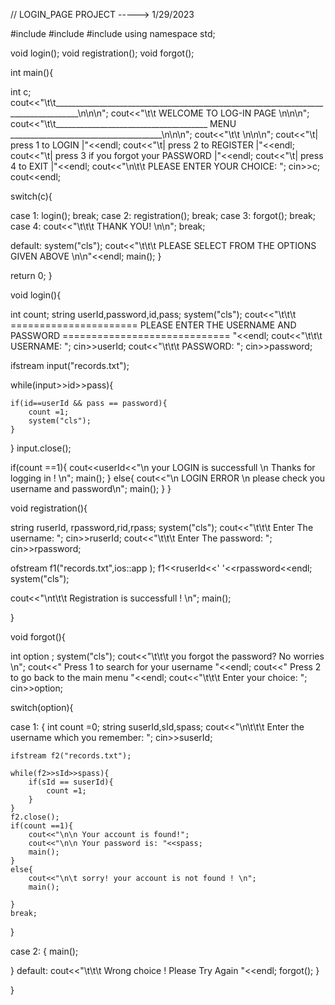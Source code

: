 // LOGIN_PAGE PROJECT -----> 1/29/2023

#include<iostream>
#include<fstream>
#include<string>
using namespace std;

void login();
void registration();
void forgot();

int main(){

int c;
cout<<"\t\t____________________________________________________________________________________\n\n\n";
cout<<"\t\t                                WELCOME TO LOG-IN PAGE                              \n\n\n";
cout<<"\t\t______________________________________  MENU  ______________________________________\n\n\n";
cout<<"\t\t                                                                                    \n\n\n";
cout<<"\t| press 1 to LOGIN                            |"<<endl;
cout<<"\t| press 2 to REGISTER                         |"<<endl;
cout<<"\t| press 3 if you forgot your PASSWORD         |"<<endl;
cout<<"\t| press 4 to EXIT                             |"<<endl;
cout<<"\n\t\t PLEASE ENTER YOUR CHOICE:  ";
cin>>c;
cout<<endl;

switch(c){

case 1:
    login();
    break;
case 2:
    registration();
    break;
case 3:
    forgot();
    break;
case 4:
    cout<<"\t\t\t THANK YOU! \n\n";
    break;

default:
    system("cls");
    cout<<"\t\t\t PLEASE SELECT FROM THE OPTIONS GIVEN ABOVE \n\n"<<endl;
    main();
}

return 0;
}

void login(){

int count;
string userId,password,id,pass;
system("cls");
cout<<"\t\t\t ====================== PLEASE ENTER THE USERNAME AND PASSWORD ============================= "<<endl;
cout<<"\t\t\t USERNAME: ";
cin>>userId;
cout<<"\t\t\t PASSWORD: ";
cin>>password;

ifstream input("records.txt");

while(input>>id>>pass){

    if(id==userId && pass == password){
        count =1;
        system("cls");
    }
}
input.close();

if(count ==1){
    cout<<userId<<"\n your LOGIN is successfull \n Thanks for logging in ! \n";
    main();
}
else{
    cout<<"\n LOGIN ERROR \n please check you username and password\n";
    main();
}
}

void registration(){

string ruserId, rpassword,rid,rpass;
system("cls");
cout<<"\t\t\t Enter The username: ";
cin>>ruserId;
cout<<"\t\t\t Enter The password: ";
cin>>rpassword;

ofstream f1("records.txt",ios::app );
f1<<ruserId<<' '<<rpassword<<endl;
system("cls");

cout<<"\\nt\t\\t Registration is successfull ! \n";
main();

}

void forgot(){

int option ;
system("cls");
cout<<"\t\t\t you forgot the password? No worries \n";
cout<<" Press 1 to search for your username "<<endl;
cout<<" Press 2 to go back to the main menu "<<endl;
cout<<"\t\t\t Enter your choice: ";
cin>>option;

switch(option){

case 1:
{
     int count =0;
    string suserId,sId,spass;
    cout<<"\n\t\t\t Enter the username which you remember: ";
    cin>>suserId;

    ifstream f2("records.txt");

    while(f2>>sId>>spass){
        if(sId == suserId){
            count =1;
        }
    }
    f2.close();
    if(count ==1){
        cout<<"\n\n Your account is found!";
        cout<<"\n\n Your password is: "<<spass;
        main();
    }
    else{
        cout<<"\n\t sorry! your account is not found ! \n";
        main();

    }
    break;
}

case 2:
{
    main();

}
default:
    cout<<"\t\t\t Wrong choice ! Please Try Again "<<endl;
    forgot();
    }

}
